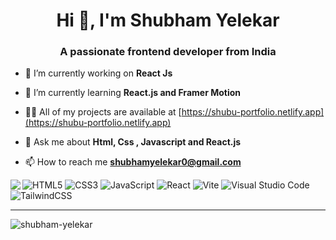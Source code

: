 
<h1 align="center">Hi 👋, I'm Shubham Yelekar</h1>  
<h3 align="center">A passionate frontend developer from India</h3>  

- 🔭 I’m currently working on **React Js**  
  
- 🌱 I’m currently learning **React.js and Framer Motion**  
  
- 👨‍💻 All of my projects are available at [https://shubu-portfolio.netlify.app](https://shubu-portfolio.netlify.app)  
  
- 💬 Ask me about **Html, Css , Javascript and React.js**  
  
- 📫 How to reach me **shubhamyelekar0@gmail.com**  
  

<img align="left"  src="https://github-readme-stats.vercel.app/api?username=Shubham-yelekar&show_icons=true&border_color=383838&border_radius=20&bg_color=1C1B1C&title_color=FECD67&icon_color=FECD67&text_color=FEFEFE"/>



![HTML5](https://img.shields.io/badge/html5-%23E34F26.svg?style=for-the-badge&logo=html5&logoColor=white) ![CSS3](https://img.shields.io/badge/css3-%231572B6.svg?style=for-the-badge&logo=css3&logoColor=white) ![JavaScript](https://img.shields.io/badge/javascript-%23323330.svg?style=for-the-badge&logo=javascript&logoColor=%23F7DF1E) ![React](https://img.shields.io/badge/react-%2320232a.svg?style=for-the-badge&logo=react&logoColor=%2361DAFB) ![Vite](https://img.shields.io/badge/vite-%23646CFF.svg?style=for-the-badge&logo=vite&logoColor=white) ![Visual Studio Code](https://img.shields.io/badge/Visual%20Studio%20Code-0078d7.svg?style=for-the-badge&logo=visual-studio-code&logoColor=white) ![TailwindCSS](https://img.shields.io/badge/tailwindcss-%2338B2AC.svg?style=for-the-badge&logo=tailwind-css&logoColor=white)

---  

<p><img align="center" src="https://github-readme-streak-stats.herokuapp.com/?user=shubham-yelekar&" alt="shubham-yelekar" /></p>

